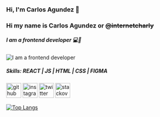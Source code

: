### Hi, I'm Carlos Agundez 👋

<!--
**internetcharly/internetcharly** is a ✨ _special_ ✨ repository because its `README.md` (this file) appears on your GitHub profile.

Here are some ideas to get you started:

- 🔭 I’m currently working on ...
- 🌱 I’m currently learning ...
- 👯 I’m looking to collaborate on ...
- 🤔 I’m looking for help with ...
- 💬 Ask me about ...
- 📫 How to reach me: ...
- 😄 Pronouns: ...
- ⚡ Fun fact: ...
-->

### Hi my name is Carlos Agundez or ~~@internetcharly~~
##### I am a frontend developer 💻🥣
![I am a frontend developer](https://graphism.fr/wp-content/uploads/2009/07/9333943900.jpg)


##### Skills:  REACT | JS | HTML | CSS | FIGMA 



[<img src='https://cdn.jsdelivr.net/npm/simple-icons@3.0.1/icons/github.svg' alt='github' height='40'>](https://github.com/internetcharly)  [<img src='https://cdn.jsdelivr.net/npm/simple-icons@3.0.1/icons/instagram.svg' alt='instagram' height='40'>](https://www.instagram.com/internetcharly/)  [<img src='https://cdn.jsdelivr.net/npm/simple-icons@3.0.1/icons/twitter.svg' alt='twitter' height='40'>](https://twitter.com/internetcharly)  [<img src='https://cdn.jsdelivr.net/npm/simple-icons@3.0.1/icons/stackoverflow.svg' alt='stackoverflow' height='40'>](https://stackoverflow.com/users/internetcharly)  

[![Top Langs](https://github-readme-stats.vercel.app/api/top-langs/?username=internetcharly)](https://github.com/anuraghazra/github-readme-stats)  
